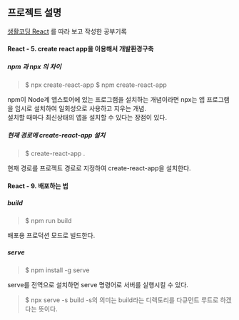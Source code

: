 
## 프로젝트 설명
[생활코딩 React](https://opentutorials.org/module/4058)  를 따라 보고 작성한 공부기록  
  
  
  
#### React - 5. create react app을 이용해서 개발환경구축

##### npm 과 npx 의 차이
>$ npx create-react-app
>$ npm create-react-app

npm이 Node계 앱스토어에 있는 프로그램을 설치하는 개념이라면 npx는 앱 프로그램을 임시로 설치하여 일회성으로 사용하고 지우는 개념.  
설치할 때마다 최신상태의 앱을 설치할 수 있다는 장점이 있다.  

##### 현재 경로에 create-react-app 설치
>$ create-react-app .

현재 경로를 프로젝트 경로로 지정하여 create-react-app을 설치한다.



#### React - 9. 배포하는 법

##### build
>$ npm run build

배포용 프로덕션 모드로 빌드한다.

##### serve
>$ npm install -g serve

serve를 전역으로 설치하면 serve 명령어로 서버를 실행시킬 수 있다.

>$ npx serve -s build
-s의 의미는 build라는 디렉토리를 다큐먼트 루트로 하겠다는 뜻이다.
